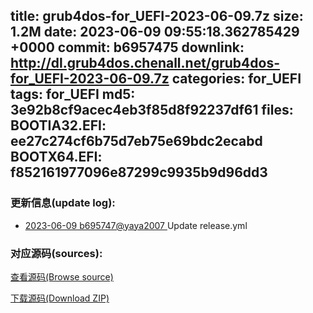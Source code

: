title: grub4dos-for_UEFI-2023-06-09.7z
size: 1.2M
date: 2023-06-09 09:55:18.362785429 +0000
commit: b6957475
downlink: http://dl.grub4dos.chenall.net/grub4dos-for_UEFI-2023-06-09.7z
categories: for_UEFI
tags: for_UEFI
md5: 3e92b8cf9acec4eb3f85d8f92237df61
files:
  BOOTIA32.EFI: ee27c274cf6b75d7eb75e69bdc2ecabd
  BOOTX64.EFI: f852161977096e87299c9935b9d96dd3
---

### 更新信息(update log):
  * [2023-06-09 b695747@yaya2007 ](https://github.com/chenall/grub4dos/commit/b6957475caa9956b61176d828c9a18ae89f24a70)     Update release.yml

### 对应源码(sources):
  [查看源码(Browse source)](https://github.com/chenall/grub4dos/tree/b6957475caa9956b61176d828c9a18ae89f24a70)

  [下载源码(Download ZIP)](https://github.com/chenall/grub4dos/archive/b6957475caa9956b61176d828c9a18ae89f24a70.zip)
